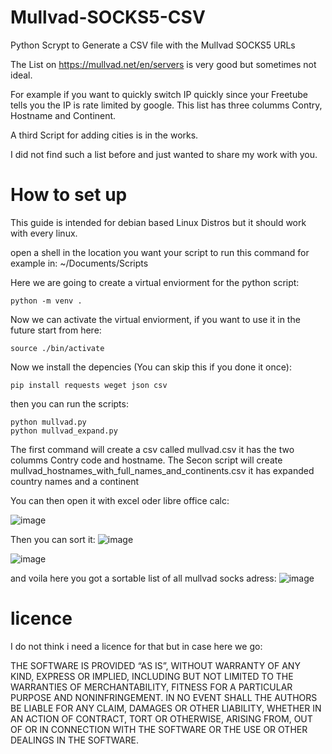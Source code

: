 # Mullvad-SOCKS5-CSV
Python Scrypt to Generate a CSV file with the Mullvad SOCKS5 URLs

The List on https://mullvad.net/en/servers is very good but sometimes not ideal.

For example if you want to quickly switch IP quickly since your Freetube tells you the IP is rate limited by google.
This list has three columms Contry, Hostname and Continent.

A third Script for adding cities is in the works.

I did not find such a list before and just wanted to share my work with you.

# How to set up
This guide is intended for debian based Linux Distros but it should work with every linux.

open a shell in the location you want your script to run this command for example in: ~/Documents/Scripts

Here we are going to create a virtual enviorment for the python script:
```
python -m venv .
```
Now we can activate the virtual enviorment, if you want to use it in the future start from here:
```
source ./bin/activate
```
Now we install the depencies (You can skip this if you done it once):
```
pip install requests weget json csv
```
then you can run the scripts:
```
python mullvad.py
python mullvad_expand.py
```
The first command will create a csv called mullvad.csv it has the two columms Contry code and hostname.
The Secon script will create mullvad_hostnames_with_full_names_and_continents.csv it has expanded country names and a continent

You can then open it with excel oder libre office calc:

![image](https://github.com/user-attachments/assets/396ca46d-e92e-4373-bbcc-b9fd1d8f14c0)







Then you can sort it:
![image](https://github.com/user-attachments/assets/192ced91-e205-421f-987b-d9648221c28b)

![image](https://github.com/user-attachments/assets/b7253bf6-df1d-4a18-894b-4d4954c908ca)

and voila here you got a sortable list of all mullvad socks adress:
![image](https://github.com/user-attachments/assets/f1051453-e436-4332-af39-85db359919cf)

# licence

I do not think i need a licence for that but in case here we go:

THE SOFTWARE IS PROVIDED “AS IS”, WITHOUT WARRANTY OF ANY KIND, EXPRESS OR IMPLIED, INCLUDING BUT NOT LIMITED TO THE WARRANTIES OF MERCHANTABILITY, FITNESS FOR A PARTICULAR PURPOSE AND NONINFRINGEMENT. IN NO EVENT SHALL THE AUTHORS BE LIABLE FOR ANY CLAIM, DAMAGES OR OTHER LIABILITY, WHETHER IN AN ACTION OF CONTRACT, TORT OR OTHERWISE, ARISING FROM, OUT OF OR IN CONNECTION WITH THE SOFTWARE OR THE USE OR OTHER DEALINGS IN THE SOFTWARE.
